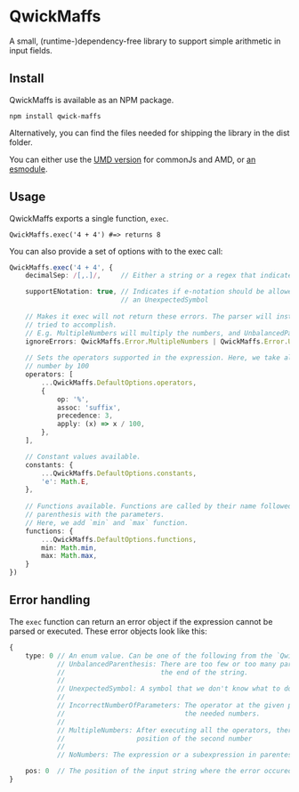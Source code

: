 # QwickMaffs

A small, (runtime-)dependency-free library to support simple arithmetic in input fields.

## Install

QwickMaffs is available as an NPM package.

```
npm install qwick-maffs
```

Alternatively, you can find the files needed for shipping the library in the dist folder.

You can either use the [UMD version](./dist/umd/index.js) for commonJs and AMD,
or [an esmodule](./dist/esm/index.js).

## Usage

QwickMaffs exports a single function, `exec`.

```
QwickMaffs.exec('4 + 4') #=> returns 8
```

You can also provide a set of options with to the exec call:

```ts
QwickMaffs.exec('4 + 4', {
	decimalSep: /[,.]/,     // Either a string or a regex that indicates what symbol is accepted as a decimal separator.

	supportENotation: true, // Indicates if e-notation should be allowed. If false, it will complain about e not being
	                        // an UnexpectedSymbol
	
	// Makes it exec will not return these errors. The parser will instead try to take a best guess at what the user
	// tried to accomplish.
	// E.g. MultipleNumbers will multiply the numbers, and UnbalancedParenthesis will be balanced automatically
	ignoreErrors: QwickMaffs.Error.MultipleNumbers | QwickMaffs.Error.UnbalancedParenthesis,
	
	// Sets the operators supported in the expression. Here, we take all default operators and add "%", which divides a
	// number by 100
	operators: [
		...QwickMaffs.DefaultOptions.operators,
		{
			op: '%',
			assoc: 'suffix',
			precedence: 3,
			apply: (x) => x / 100,
		},
	],

	// Constant values available. 
	constants: {
		...QwickMaffs.DefaultOptions.constants,
		'e': Math.E,
	},
	
	// Functions available. Functions are called by their name followed by
	// parenthesis with the parameters.
	// Here, we add `min` and `max` function.
	functions: {
		...QwickMaffs.DefaultOptions.functions,
		min: Math.min,
		max: Math.max,
	}
})
```

## Error handling

The `exec` function can return an error object if the expression cannot be parsed or executed. These error objects look
like this:

```ts
{
	type: 0 // An enum value. Can be one of the following from the `QwickMaffs.Error` enum:
	        // UnbalancedParenthesis: There are too few or too many parentesis. If there are too few, pos will be at
	        //                        the end of the string.
	        //
	        // UnexpectedSymbol: A symbol that we don't know what to do with.
	        //
	        // IncorrectNumberOfParameters: The operator at the given position cannot execute, because it doesn't have
	        //                              the needed numbers.
	        //
	        // MultipleNumbers: After executing all the operators, there are more than one number left. Pos is the
	        //                  position of the second number
	        //
	        // NoNumbers: The expression or a subexpression in parentesis contains no numbers.

	pos: 0  // The position of the input string where the error occured.
}
```
